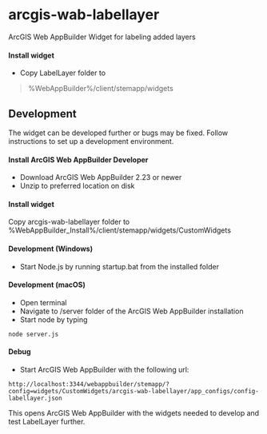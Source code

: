 # arcgis-wab-labellayer
ArcGIS Web AppBuilder Widget for labeling added layers

#### Install widget
- Copy LabelLayer folder to
> %WebAppBuilder%/client/stemapp/widgets

## Development
The widget can be developed further or bugs may be fixed. Follow instructions to set up a development environment.

#### Install ArcGIS Web AppBuilder Developer
- Download ArcGIS Web AppBuilder 2.23 or newer
- Unzip to preferred location on disk

#### Install widget
Copy arcgis-wab-labellayer folder to 
%WebAppBuilder_Install%/client/stemapp/widgets/CustomWidgets

#### Development (Windows)
- Start Node.js by running startup.bat from the installed folder

#### Development (macOS)
- Open terminal
- Navigate to /server folder of the ArcGIS Web AppBuilder installation
- Start node by typing
```
node server.js
```

#### Debug
- Start ArcGIS Web AppBuilder with the following url:
```
http://localhost:3344/webappbuilder/stemapp/?config=widgets/CustomWidgets/arcgis-wab-labellayer/app_configs/config-labellayer.json
```
This opens ArcGIS Web AppBuilder with the widgets needed to develop and test LabelLayer further.